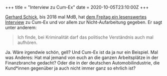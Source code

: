 +++
title = "Interview zu Cum-Ex"
date = 2020-10-05T23:10:00Z
+++

[Gerhard Schick](https://de.wikipedia.org/wiki/Gerhard_Schick), bis 2018 mal MdB, hat [dem Freitag ein lesenswertes Interview](https://www.freitag.de/autoren/pep/die-cum-ex-aufarbeitung-droht-zu-scheitern) zu Cum-Ex und vor allem zur Nicht-Aufarbeitung gegeben. Er sagt unter anderem:

> Ich finde, bei Kriminalität darf das politische Verständnis auch mal aufhören.

Ja. Wäre irgendwie schön, gell? Und Cum-Ex ist da ja nur ein Beispiel. Mal was Anderes: Hat mal jemand von euch an die ganzen Arbeitsplätze in der Finanzbranche gedacht? Oder die in der deutschen Automobilindustrie, die Kund\*innen gegenüber ja auch nicht immer ganz so ehrlich ist?
